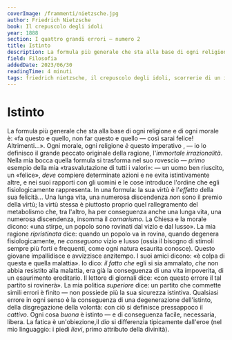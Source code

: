 ```yaml
---
coverImage: /frammenti/nietzsche.jpg
author: Friedrich Nietzsche
book: Il crepuscolo degli idoli
year: 1888 
section: I quattro grandi errori — numero 2 
title: Istinto
description: La formula più generale che sta alla base di ogni religione e di ogni morale è «fa questo e quello, non far questo e quello — così sarai felice! Altrimenti...»
field: Filosofia 
addedDate: 2023/06/30
readingTime: 4 minuti
tags: friedrich nietzsche, il crepuscolo degli idoli, scorrerie di un inattuale, filosofia, istinto, 1888, germania
---
```


# Istinto

La formula più generale che sta alla base di ogni religione e di ogni morale è: «fa questo e quello, non far questo e quello &mdash; così sarai felice! Altrimenti...». Ogni morale, ogni religione *è* questo imperativo , &mdash; io lo definisco il grande peccato originale della ragione, l'*immortale irrazionalità*. Nella mia bocca quella formula si trasforma nel suo rovescio &mdash; *primo* esempio della mia «trasvalutazione di tutti i valori»: &mdash; un uomo ben riuscito, un «felice», *deve* compiere determinate azioni e ne evita istintivamente altre, e nei suoi rapporti con gli uomini e le cose introduce l'ordine che egli fisiologicamente rappresenta. In una formula: la sua virtù è l'*effetto* della sua felicità... Una lunga vita, una numerosa discendenza *non* sono il premio della virtù; la virtù stessa è piuttosto proprio quel rallegramento del metabolismo che, tra l'altro, ha per conseguenza anche una lunga vita, una numerosa discendenza, insomma il *cornarismo*. La Chiesa e la morale dicono: «una stirpe, un popolo sono rovinati dal vizio e dal lusso». La mia ragione *ripristinata* dice: quando un popolo va in rovina, quando degenera fisiologicamente, ne *conseguono* vizio e lusso (ossia il bisogno di stimoli sempre più forti e frequenti, come ogni natura esaurita conosce). Questo giovane impallidisce e avvizzisce anzitempo. I suoi amici dicono: «è colpa di questa e quella malattia». Io dico: *il fatto che* egli si sia ammalato, *che* non abbia resistito alla malattia, era già la conseguenza di una vita impoverita, di un esaurimento ereditario. Il lettore di giornali dice: «con questo errore il tal partito si rovinerà». La mia politica *superiore* dice: un partito che commette simili errori è finito &mdash; non possiede più la sua sicurezza istintiva. Qualsiasi errore in ogni senso è la conseguenza di una degenerazione dell'istinto, della disgregazione della volontà: con ciò si definisce pressappoco il *cattivo*. Ogni cosa *buona* è istinto &mdash; e di conseguenza facile, necessaria, libera. La fatica è un'obiezione,il *dio* si differenzia tipicamente dall'eroe (nel mio linguaggio: i piedi *lievi*, primo attributo della divinità).
